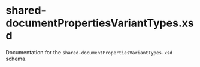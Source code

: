 # shared-documentPropertiesVariantTypes.xsd

Documentation for the `shared-documentPropertiesVariantTypes.xsd` schema.